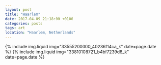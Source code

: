 ```yaml
---
layout: post
title: "Haarlem"
date: 2017-04-09 21:18:00 +0100
categories: posts
tags: art
location: "Haarlem, Netherlands"
---
```


{% include img.liquid img="33555200000_40236f14ca_k" date=page.date %}
{% include img.liquid img="33810108721_b4bf7239d8_k" date=page.date %}
